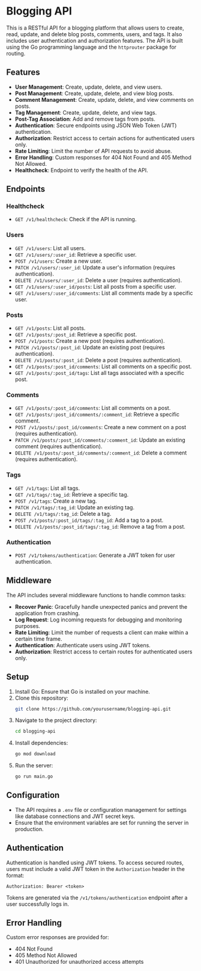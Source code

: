 # Blogging API

This is a RESTful API for a blogging platform that allows users to create, read, update, and delete blog posts, comments, users, and tags. It also includes user authentication and authorization features. The API is built using the Go programming language and the `httprouter` package for routing.

## Features

- **User Management**: Create, update, delete, and view users.
- **Post Management**: Create, update, delete, and view blog posts.
- **Comment Management**: Create, update, delete, and view comments on posts.
- **Tag Management**: Create, update, delete, and view tags.
- **Post-Tag Association**: Add and remove tags from posts.
- **Authentication**: Secure endpoints using JSON Web Token (JWT) authentication.
- **Authorization**: Restrict access to certain actions for authenticated users only.
- **Rate Limiting**: Limit the number of API requests to avoid abuse.
- **Error Handling**: Custom responses for 404 Not Found and 405 Method Not Allowed.
- **Healthcheck**: Endpoint to verify the health of the API.

## Endpoints

### Healthcheck

- `GET /v1/healthcheck`: Check if the API is running.

### Users

- `GET /v1/users`: List all users.
- `GET /v1/users/:user_id`: Retrieve a specific user.
- `POST /v1/users`: Create a new user.
- `PATCH /v1/users/:user_id`: Update a user's information (requires authentication).
- `DELETE /v1/users/:user_id`: Delete a user (requires authentication).
- `GET /v1/users/:user_id/posts`: List all posts from a specific user.
- `GET /v1/users/:user_id/comments`: List all comments made by a specific user.

### Posts

- `GET /v1/posts`: List all posts.
- `GET /v1/posts/:post_id`: Retrieve a specific post.
- `POST /v1/posts`: Create a new post (requires authentication).
- `PATCH /v1/posts/:post_id`: Update an existing post (requires authentication).
- `DELETE /v1/posts/:post_id`: Delete a post (requires authentication).
- `GET /v1/posts/:post_id/comments`: List all comments on a specific post.
- `GET /v1/posts/:post_id/tags`: List all tags associated with a specific post.

### Comments

- `GET /v1/posts/:post_id/comments`: List all comments on a post.
- `GET /v1/posts/:post_id/comments/:comment_id`: Retrieve a specific comment.
- `POST /v1/posts/:post_id/comments`: Create a new comment on a post (requires authentication).
- `PATCH /v1/posts/:post_id/comments/:comment_id`: Update an existing comment (requires authentication).
- `DELETE /v1/posts/:post_id/comments/:comment_id`: Delete a comment (requires authentication).

### Tags

- `GET /v1/tags`: List all tags.
- `GET /v1/tags/:tag_id`: Retrieve a specific tag.
- `POST /v1/tags`: Create a new tag.
- `PATCH /v1/tags/:tag_id`: Update an existing tag.
- `DELETE /v1/tags/:tag_id`: Delete a tag.
- `POST /v1/posts/:post_id/tags/:tag_id`: Add a tag to a post.
- `DELETE /v1/posts/:post_id/tags/:tag_id`: Remove a tag from a post.

### Authentication

- `POST /v1/tokens/authentication`: Generate a JWT token for user authentication.

## Middleware

The API includes several middleware functions to handle common tasks:

- **Recover Panic**: Gracefully handle unexpected panics and prevent the application from crashing.
- **Log Request**: Log incoming requests for debugging and monitoring purposes.
- **Rate Limiting**: Limit the number of requests a client can make within a certain time frame.
- **Authentication**: Authenticate users using JWT tokens.
- **Authorization**: Restrict access to certain routes for authenticated users only.

## Setup

1. Install Go: Ensure that Go is installed on your machine.
2. Clone this repository:
   ```bash
   git clone https://github.com/yourusername/blogging-api.git
   ```
3. Navigate to the project directory:
   ```bash
   cd blogging-api
   ```
4. Install dependencies:
   ```bash
   go mod download
   ```
5. Run the server:
   ```bash
   go run main.go
   ```

## Configuration

- The API requires a `.env` file or configuration management for settings like database connections and JWT secret keys.
- Ensure that the environment variables are set for running the server in production.

## Authentication

Authentication is handled using JWT tokens. To access secured routes, users must include a valid JWT token in the `Authorization` header in the format:

```
Authorization: Bearer <token>
```

Tokens are generated via the `/v1/tokens/authentication` endpoint after a user successfully logs in.

## Error Handling

Custom error responses are provided for:

- 404 Not Found
- 405 Method Not Allowed
- 401 Unauthorized for unauthorized access attempts
